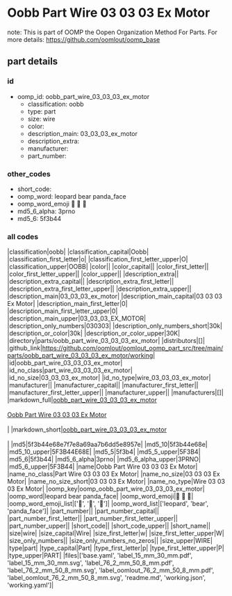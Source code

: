 # Oobb Part Wire 03 03 03 Ex Motor  

note: This is part of OOMP the Oopen Organization Method For Parts. For more details: https://github.com/oomlout/oomp_base

##  part details





### id
* oomp_id: oobb_part_wire_03_03_03_ex_motor
  * classification: oobb
  * type: part
  * size: wire
  * color: 
  * description_main: 03_03_03_ex_motor
  * description_extra: 
  * manufacturer: 
  * part_number: 

### other_codes
* short_code: 
* oomp_word: leopard bear panda_face
* oomp_word_emoji :leopard: :bear: :panda_face:
* md5_6_alpha: 3prno
* md5_6: 5f3b44

### all codes 
|classification|oobb|
|classification_capital|Oobb|
|classification_first_letter|o|
|classification_first_letter_upper|O|
|classification_upper|OOBB|
|color||
|color_capital||
|color_first_letter||
|color_first_letter_upper||
|color_upper||
|description_extra||
|description_extra_capital||
|description_extra_first_letter||
|description_extra_first_letter_upper||
|description_extra_upper||
|description_main|03_03_03_ex_motor|
|description_main_capital|03 03 03 Ex Motor|
|description_main_first_letter|0|
|description_main_first_letter_upper|0|
|description_main_upper|03_03_03_EX_MOTOR|
|description_only_numbers|030303|
|description_only_numbers_short|30k|
|description_or_color|30k|
|description_or_color_upper|30K|
|directory|parts/oobb_part_wire_03_03_03_ex_motor|
|distributors|[]|
|github_link|https://github.com/oomlout/oomlout_oomp_part_src/tree/main/parts/oobb_part_wire_03_03_03_ex_motor/working|
|id|oobb_part_wire_03_03_03_ex_motor|
|id_no_class|part_wire_03_03_03_ex_motor|
|id_no_size|03_03_03_ex_motor|
|id_no_type|wire_03_03_03_ex_motor|
|manufacturer||
|manufacturer_capital||
|manufacturer_first_letter||
|manufacturer_first_letter_upper||
|manufacturer_upper||
|manufacturers|[]|
|markdown_full|[oobb_part_wire_03_03_03_ex_motor](https://github.com/oomlout/oomlout_oomp_part_src/tree/main/parts/oobb_part_wire_03_03_03_ex_motor/working)<br>[](https://github.com/oomlout/oomlout_oomp_part_src/tree/main/parts/oobb_part_wire_03_03_03_ex_motor/working)<br>[Oobb Part Wire 03 03 03 Ex Motor](https://github.com/oomlout/oomlout_oomp_part_src/tree/main/parts/oobb_part_wire_03_03_03_ex_motor/working)<br><br>|
|markdown_short|[oobb_part_wire_03_03_03_ex_motor](https://github.com/oomlout/oomlout_oomp_part_src/tree/main/parts/oobb_part_wire_03_03_03_ex_motor/working)<br><br>|
|md5|5f3b44e68e7f7e8a69aa7b6dd5e8957e|
|md5_10|5f3b44e68e|
|md5_10_upper|5F3B44E68E|
|md5_5|5f3b4|
|md5_5_upper|5F3B4|
|md5_6|5f3b44|
|md5_6_alpha|3prno|
|md5_6_alpha_upper|3PRNO|
|md5_6_upper|5F3B44|
|name|Oobb Part Wire 03 03 03 Ex Motor|
|name_no_class|Part Wire 03 03 03 Ex Motor|
|name_no_size|03 03 03 Ex Motor|
|name_no_size_short|03 03 03 Ex Motor|
|name_no_type|Wire 03 03 03 Ex Motor|
|oomp_key|oomp_oobb_part_wire_03_03_03_ex_motor|
|oomp_word|leopard bear panda_face|
|oomp_word_emoji|:leopard: :bear: :panda_face:|
|oomp_word_emoji_list|[':leopard:', ':bear:', ':panda_face:']|
|oomp_word_list|['leopard', 'bear', 'panda_face']|
|part_number||
|part_number_capital||
|part_number_first_letter||
|part_number_first_letter_upper||
|part_number_upper||
|short_code||
|short_code_upper||
|short_name||
|size|wire|
|size_capital|Wire|
|size_first_letter|w|
|size_first_letter_upper|W|
|size_only_numbers||
|size_only_numbers_no_zeros||
|size_upper|WIRE|
|type|part|
|type_capital|Part|
|type_first_letter|p|
|type_first_letter_upper|P|
|type_upper|PART|
|files|['base.yaml', 'label_15_mm_30_mm.pdf', 'label_15_mm_30_mm.svg', 'label_76_2_mm_50_8_mm.pdf', 'label_76_2_mm_50_8_mm.svg', 'label_oomlout_76_2_mm_50_8_mm.pdf', 'label_oomlout_76_2_mm_50_8_mm.svg', 'readme.md', 'working.json', 'working.yaml']|
